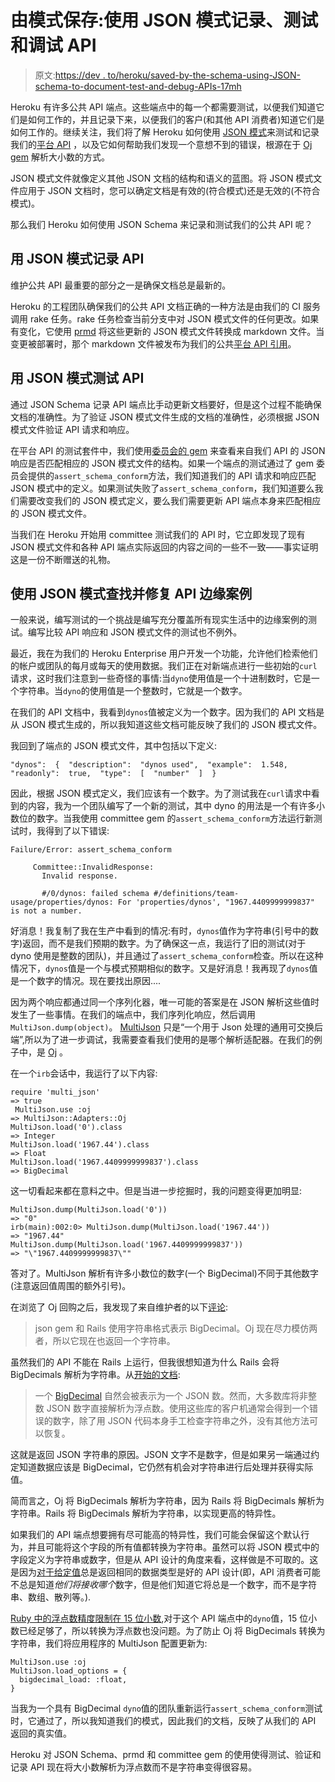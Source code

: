 # 由模式保存:使用 JSON 模式记录、测试和调试 API

> 原文:[https://dev . to/heroku/saved-by-the-schema-using-JSON-schema-to-document-test-and-debug-APIs-17mh](https://dev.to/heroku/saved-by-the-schema-using-json-schema-to-document-test-and-debug-apis-17mh)

Heroku 有许多公共 API 端点。这些端点中的每一个都需要测试，以便我们知道它们是如何工作的，并且记录下来，以便我们的客户(和其他 API 消费者)知道它们是如何工作的。继续关注，我们将了解 Heroku 如何使用 [JSON 模式](https://json-schema.org/)来测试和记录我们的[平台 API](https://devcenter.heroku.com/categories/platform-api) ，以及它如何帮助我们发现一个意想不到的错误，根源在于 [Oj gem](https://github.com/ohler55/oj) 解析大小数的方式。

JSON 模式文件就像定义其他 JSON 文档的结构和语义的蓝图。将 JSON 模式文件应用于 JSON 文档时，您可以确定文档是有效的(符合模式)还是无效的(不符合模式)。

那么我们 Heroku 如何使用 JSON Schema 来记录和测试我们的公共 API 呢？

## [](#documenting-apis-with-json-schema)用 JSON 模式记录 API

维护公共 API 最重要的部分之一是确保文档总是最新的。

Heroku 的工程团队确保我们的公共 API 文档正确的一种方法是由我们的 CI 服务调用 rake 任务。rake 任务检查当前分支中对 JSON 模式文件的任何更改。如果有变化，它使用 [prmd](https://github.com/interagent/prmd) 将这些更新的 JSON 模式文件转换成 markdown 文件。当变更被部署时，那个 markdown 文件被发布为我们的公共[平台 API 引用](https://devcenter.heroku.com/articles/platform-api-reference)。

## [](#testing-apis-with-json-schema)用 JSON 模式测试 API

通过 JSON Schema 记录 API 端点比手动更新文档要好，但是这个过程不能确保文档的准确性。为了验证 JSON 模式文件生成的文档的准确性，必须根据 JSON 模式文件验证 API 请求和响应。

在平台 API 的测试套件中，我们使用[委员会的 gem](https://github.com/interagent/committee) 来查看来自我们 API 的 JSON 响应是否匹配相应的 JSON 模式文件的结构。如果一个端点的测试通过了 gem 委员会提供的`assert_schema_conform`方法，我们知道我们的 API 请求和响应匹配 JSON 模式中的定义。如果测试失败了`assert_schema_conform`，我们知道要么我们需要改变我们的 JSON 模式定义，要么我们需要更新 API 端点本身来匹配相应的 JSON 模式文件。

当我们在 Heroku 开始用 committee 测试我们的 API 时，它立即发现了现有 JSON 模式文件和各种 API 端点实际返回的内容之间的一些不一致——事实证明这是一份不断赠送的礼物。

## [](#finding-and-fixing-an-api-edge-case-with-json-schema)使用 JSON 模式查找并修复 API 边缘案例

一般来说，编写测试的一个挑战是编写充分覆盖所有现实生活中的边缘案例的测试。编写比较 API 响应和 JSON 模式文件的测试也不例外。

最近，我在为我们的 Heroku Enterprise 用户开发一个功能，允许他们检索他们的帐户或团队的每月或每天的使用数据。我们正在对新端点进行一些初始的`curl`请求，这时我们注意到一些奇怪的事情:当`dyno`使用值是一个十进制数时，它是一个字符串。当`dyno`的使用值是一个整数时，它就是一个数字。

在我们的 API 文档中，我看到`dynos`值被定义为一个数字。因为我们的 API 文档是从 JSON 模式生成的，所以我知道这些文档可能反映了我们的 JSON 模式文件。

我回到了端点的 JSON 模式文件，其中包括以下定义:

```
"dynos":  {  "description":  "dynos used",  "example":  1.548,  "readonly":  true,  "type":  [  "number"  ]  } 
```

因此，根据 JSON 模式定义，我们应该有一个数字。为了测试我在`curl`请求中看到的内容，我为一个团队编写了一个新的测试，其中 dyno 的用法是一个有许多小数位的数字。当我使用 committee gem 的`assert_schema_conform`方法运行新测试时，我得到了以下错误:

```
Failure/Error: assert_schema_conform

     Committee::InvalidResponse:
       Invalid response.

       #/0/dynos: failed schema #/definitions/team-usage/properties/dynos: For 'properties/dynos', "1967.4409999999837" is not a number. 
```

好消息！我复制了我在生产中看到的情况:有时，`dynos`值作为字符串(引号中的数字)返回，而不是我们预期的数字。为了确保这一点，我运行了旧的测试(对于 dyno 使用是整数的团队)，并且通过了`assert_schema_conform`检查。所以在这种情况下，`dynos`值是一个与模式预期相似的数字。又是好消息！我再现了`dynos`值是一个数字的情况。现在要找出原因....

因为两个响应都通过同一个序列化器，唯一可能的答案是在 JSON 解析这些值时发生了一些事情。在我们的端点中，我们序列化响应，然后调用`MultiJson.dump(object)`。 [MultiJson](https://github.com/intridea/multi_json) 只是“一个用于 Json 处理的通用可交换后端”,所以为了进一步调试，我需要查看我们使用的是哪个解析适配器。在我们的例子中，是 [Oj](https://github.com/ohler55/oj) 。

在一个`irb`会话中，我运行了以下内容:

```
require 'multi_json'
=> true
 MultiJson.use :oj
=> MultiJson::Adapters::Oj
MultiJson.load('0').class
=> Integer
MultiJson.load('1967.44').class
=> Float
MultiJson.load('1967.4409999999837').class
=> BigDecimal 
```

这一切看起来都在意料之中。但是当进一步挖掘时，我的问题变得更加明显:

```
MultiJson.dump(MultiJson.load('0'))
=> "0"
irb(main):002:0> MultiJson.dump(MultiJson.load('1967.44'))
=> "1967.44"
MultiJson.dump(MultiJson.load('1967.4409999999837'))
=> "\"1967.4409999999837\"" 
```

答对了。MultiJson 解析有许多小数位的数字(一个 BigDecimal)不同于其他数字(注意返回值周围的额外引号)。

在浏览了 Oj 回购之后，我发现了来自维护者的以下[评论](https://github.com/ohler55/oj/issues/376#issuecomment-299470766):

> json gem 和 Rails 使用字符串格式表示 BigDecimal。Oj 现在尽力模仿两者，所以它现在也返回一个字符串。

虽然我们的 API 不能在 Rails 上运行，但我很想知道为什么 Rails 会将 BigDecimals 解析为字符串。从[开始的文档](https://api.rubyonrails.org/v3.1/classes/BigDecimal.html#method-i-as_json):

> 一个 [BigDecimal](https://api.rubyonrails.org/v3.1/classes/BigDecimal.html) 自然会被表示为一个 JSON 数。然而，大多数库将非整数 JSON 数字直接解析为浮点数。使用这些库的客户机通常会得到一个错误的数字，除了用 JSON 代码本身手工检查字符串之外，没有其他方法可以恢复。

这就是返回 JSON 字符串的原因。JSON 文字不是数字，但是如果另一端通过约定知道数据应该是 BigDecimal，它仍然有机会对字符串进行后处理并获得实际值。

简而言之，Oj 将 BigDecimals 解析为字符串，因为 Rails 将 BigDecimals 解析为字符串。Rails 将 BigDecimals 解析为字符串，以实现更高的特异性。

如果我们的 API 端点想要拥有尽可能高的特异性，我们可能会保留这个默认行为，并且可能将这个字段的所有值都转换为字符串。虽然可以将 JSON 模式中的字段定义为字符串或数字，但是从 API 设计的角度来看，这样做是不可取的。这是因为[对于给定值](https://github.com/interagent/http-api-design/blob/master/en/responses/provide-standard-response-types.md)总是返回相同的数据类型是好的 API 设计(即，API 消费者可能不总是知道*他们将接收哪个*数字，但是他们知道它将总是一个数字，而不是字符串、数组、散列等。).

[Ruby 中的浮点数精度限制在 15 位小数](https://medium.com/@irio/ruby-numeric-types-dos-and-do-not-s-5836250dbc58),对于这个 API 端点中的`dyno`值，15 位小数已经足够了，所以转换为浮点数也没问题。为了防止 Oj 将 BigDecimals 转换为字符串，我们将应用程序的 MultiJson 配置更新为:

```
MultiJson.use :oj
MultiJson.load_options = {
  bigdecimal_load: :float,
} 
```

当我为一个具有 BigDecimal `dyno`值的团队重新运行`assert_schema_conform`测试时，它通过了，所以我知道我们的模式，因此我们的文档，反映了从我们的 API 返回的真实值。

Heroku 对 JSON Schema、prmd 和 committee gem 的使用使得测试、验证和记录 API 现在将大小数解析为浮点数而不是字符串变得很容易。